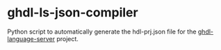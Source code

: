 # ghdl-ls-json-compiler

Python script to automatically generate the hdl-prj.json file for the [ghdl-language-server](https://github.com/ghdl/ghdl-language-server) project.
